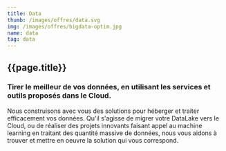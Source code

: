 ```yaml
---
title: Data
thumb: /images/offres/data.svg
img: /images/offres/bigdata-optim.jpg
name: data
tag: data
---
```


## {{page.title}}


### Tirer le meilleur de vos données, en utilisant les services et outils proposés dans le Cloud.

Nous construisons avec vous des solutions pour héberger et traiter efficacement vos données. Qu'il s'agisse de migrer
votre DataLake vers le Cloud, ou de réaliser des projets innovants faisant appel au machine learning en traitant des
quantité massive de données, nous vous aidons à trouver et mettre en oeuvre la solution qui vous correspond.
